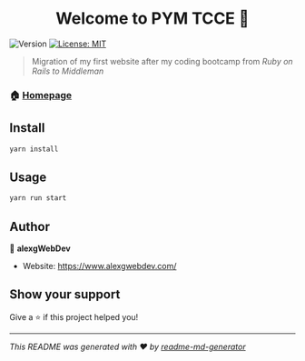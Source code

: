 <h1 align="center">Welcome to PYM TCCE 👋</h1>
<p>
  <img alt="Version" src="https://img.shields.io/badge/version-1.0.0-blue.svg?cacheSeconds=2592000" />
  <a href="#" target="_blank">
    <img alt="License: MIT" src="https://img.shields.io/badge/License-MIT-yellow.svg" />
  </a>
</p>

> Migration of my first website after my coding bootcamp from *Ruby on Rails to Middleman*

### 🏠 [Homepage](https://www.pym-therapeute-tcc.fr/)

## Install

```sh
yarn install
```

## Usage

```sh
yarn run start
```

## Author

👤 **alexgWebDev**

* Website: https://www.alexgwebdev.com/

## Show your support

Give a ⭐️ if this project helped you!

***
_This README was generated with ❤️ by [readme-md-generator](https://github.com/kefranabg/readme-md-generator)_